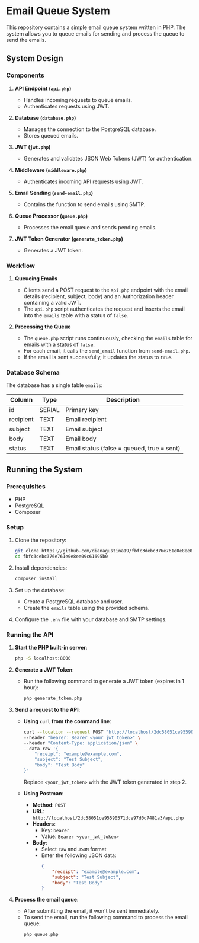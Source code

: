 # Email Queue System

This repository contains a simple email queue system written in PHP. The system allows you to queue emails for sending and process the queue to send the emails.

## System Design

### Components

1. **API Endpoint (`api.php`)**
    - Handles incoming requests to queue emails.
    - Authenticates requests using JWT.

2. **Database (`database.php`)**
    - Manages the connection to the PostgreSQL database.
    - Stores queued emails.

3. **JWT (`jwt.php`)**
    - Generates and validates JSON Web Tokens (JWT) for authentication.

4. **Middleware (`middleware.php`)**
    - Authenticates incoming API requests using JWT.

5. **Email Sending (`send-email.php`)**
    - Contains the function to send emails using SMTP.

6. **Queue Processor (`queue.php`)**
    - Processes the email queue and sends pending emails.

7. **JWT Token Generator (`generate_token.php`)**
    - Generates a JWT token.

### Workflow

1. **Queueing Emails**
    - Clients send a POST request to the `api.php` endpoint with the email details (recipient, subject, body) and an Authorization header containing a valid JWT.
    - The `api.php` script authenticates the request and inserts the email into the `emails` table with a status of `false`.

2. **Processing the Queue**
    - The `queue.php` script runs continuously, checking the `emails` table for emails with a status of `false`.
    - For each email, it calls the `send_email` function from `send-email.php`.
    - If the email is sent successfully, it updates the status to `true`.

### Database Schema

The database has a single table `emails`:

| Column    | Type    | Description                 |
|-----------|---------|-----------------------------|
| id        | SERIAL  | Primary key                 |
| recipient | TEXT    | Email recipient             |
| subject   | TEXT    | Email subject               |
| body      | TEXT    | Email body                  |
| status    | TEXT    | Email status (false = queued, true = sent) |

## Running the System

### Prerequisites

- PHP
- PostgreSQL
- Composer

### Setup

1. Clone the repository:
    ```sh
    git clone https://github.com/dianagustina19/fbfc3debc376e761e0e8ee09c61695b0.git
    cd fbfc3debc376e761e0e8ee09c61695b0
    ```

2. Install dependencies:
    ```sh
    composer install
    ```

3. Set up the database:
    - Create a PostgreSQL database and user.
    - Create the `emails` table using the provided schema.

4. Configure the `.env` file with your database and SMTP settings.

### Running the API

1. **Start the PHP built-in server**:
    ```sh
    php -S localhost:8000
    ```

2. **Generate a JWT Token**:
    - Run the following command to generate a JWT token (expires in 1 hour):
        ```sh
        php generate_token.php
        ```

3. **Send a request to the API**:
    - **Using `curl` from the command line**:
        ```sh
        curl --location --request POST "http://localhost/2dc58051ce95590571dce97d0d7481a3/api.php" \
        --header "bearer: Bearer <your_jwt_token>" \
        --header "Content-Type: application/json" \
        --data-raw '{
            "receipt": "example@example.com",
            "subject": "Test Subject",
            "body": "Test Body"
        }'
        ```
        Replace `<your_jwt_token>` with the JWT token generated in step 2.

    - **Using Postman**:
        - **Method**: `POST`
        - **URL**: `http://localhost/2dc58051ce95590571dce97d0d7481a3/api.php`
        - **Headers**:
            - Key: `bearer`
            - Value: `Bearer <your_jwt_token>`
        - **Body**:
            - Select `raw` and `JSON` format
            - Enter the following JSON data:
                ```json
                {
                    "receipt": "example@example.com",
                    "subject": "Test Subject",
                    "body": "Test Body"
                }
                ```

4. **Process the email queue**:
    - After submitting the email, it won't be sent immediately.
    - To send the email, run the following command to process the email queue:
        ```sh
        php queue.php
        ```